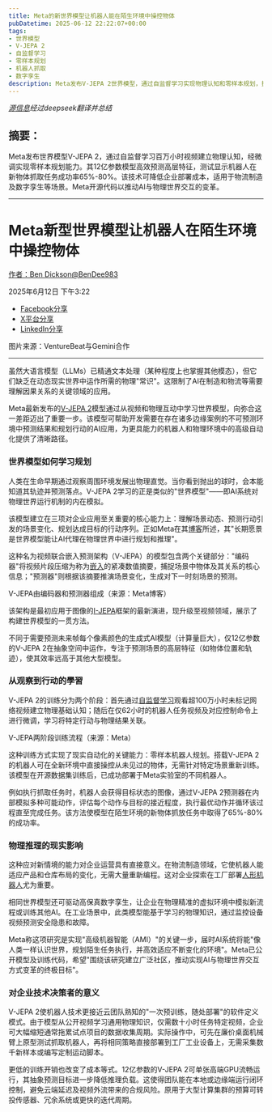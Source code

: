```yaml
---
title: Meta的新世界模型让机器人能在陌生环境中操控物体
pubDatetime: 2025-06-12 22:22:07+00:00
tags:
- 世界模型
- V-JEPA 2
- 自监督学习
- 零样本规划
- 机器人抓取
- 数字孪生
description: Meta发布V-JEPA 2世界模型，通过自监督学习实现物理认知和零样本规划，提升机器人任务成功率并降低部署成本，已开源推动AI发展。
---
```


*[源信息](https://venturebeat.com/ai/metas-new-world-model-lets-robots-manipulate-objects-in-environments-theyve-never-encountered-before/)经过deepseek翻译并总结*

## 摘要：

Meta发布世界模型V-JEPA 2，通过自监督学习百万小时视频建立物理认知，经微调实现零样本规划能力。其12亿参数模型高效预测高层特征，测试显示机器人在新物体抓取任务成功率65%-80%。该技术可降低企业部署成本，适用于物流制造及数字孪生等场景。Meta开源代码以推动AI与物理世界交互的变革。

---


Meta新型世界模型让机器人在陌生环境中操控物体
======================================================================================================

[作者：Ben Dickson](https://venturebeat.com/author/ben-dickson-techtalks/ "Ben Dickson的文章")[@BenDee983](https://twitter.com/BenDee983)

2025年6月12日 下午3:22

* [Facebook分享](//www.facebook.com/sharer/sharer.php?u=https%3A%2F%2Fventurebeat.com%2Fai%2Fmetas-new-world-model-lets-robots-manipulate-objects-in-environments-theyve-never-encountered-before%2F&t=Meta新型世界模型让机器人在陌生环境中操控物体)
* [X平台分享](//twitter.com/intent/tweet?text=Meta新型世界模型让机器人在陌生环境中操控物体&url=https%3A%2F%2Fventurebeat.com%2Fai%2Fmetas-new-world-model-lets-robots-manipulate-objects-in-environments-theyve-never-encountered-before%2F&via=VentureBeat&related=VentureBeat,GamesBeat)
* [LinkedIn分享](https://www.linkedin.com/cws/share?url=https%3A%2F%2Fventurebeat.com%2Fai%2Fmetas-new-world-model-lets-robots-manipulate-objects-in-environments-theyve-never-encountered-before%2F)

图片来源：VentureBeat与Gemini合作

---

虽然大语言模型（LLMs）已精通文本处理（某种程度上也掌握其他模态），但它们缺乏在动态现实世界中运作所需的物理"常识"。这限制了AI在制造和物流等需要理解因果关系的关键领域的应用。

Meta最新发布的[V-JEPA 2](https://ai.meta.com/vjepa/)模型通过从视频和物理互动中学习世界模型，向弥合这一差距迈出了重要一步。该模型可帮助开发需要在存在诸多边缘案例的不可预测环境中预测结果和规划行动的AI应用，为更具能力的机器人和物理环境中的高级自动化提供了清晰路径。

### 世界模型如何学习规划

人类在生命早期通过观察周围环境发展出物理直觉。当你看到抛出的球时，会本能知道其轨迹并预测落点。V-JEPA 2学习的正是类似的"世界模型"——即AI系统对物理世界运行机制的内在模拟。

该模型建立在三项对企业应用至关重要的核心能力上：理解场景动态、预测行动引发的场景变化、规划达成目标的行动序列。正如Meta在其[博客](https://ai.meta.com/blog/v-jepa-2-world-model-benchmarks/)所述，其"长期愿景是世界模型能让AI代理在物理世界中进行规划和推理"。

这种名为视频联合嵌入预测架构（V-JEPA）的模型包含两个关键部分："编码器"将视频片段压缩为称为[嵌入](https://venturebeat.com/ai/beyond-chatbots-the-wide-world-of-embeddings/)的紧凑数值摘要，捕捉场景中物体及其关系的核心信息；"预测器"则根据该摘要推演场景变化，生成对下一时刻场景的预测。

V-JEPA由编码器和预测器组成（来源：Meta博客）

该架构是最初应用于图像的[I-JEPA](https://venturebeat.com/ai/meta-releases-i-jepa-a-machine-learning-model-that-learns-high-level-abstractions-from-images/)框架的最新演进，现升级至视频领域，展示了构建世界模型的一贯方法。

不同于需要预测未来帧每个像素颜色的生成式AI模型（计算量巨大），仅12亿参数的V-JEPA 2在抽象空间中运作，专注于预测场景的高层特征（如物体位置和轨迹），使其效率远高于其他大型模型。

### 从观察到行动的學習

V-JEPA 2的训练分为两个阶段：首先通过[自监督学习](https://venturebeat.com/ai/yann-lecun-and-yoshua-bengio-self-supervised-learning-is-the-key-to-human-level-intelligence/)观看超100万小时未标记网络视频建立物理基础认知；随后在仅62小时的机器人任务视频及对应控制命令上进行微调，学习将特定行动与物理结果关联。

V-JEPA两阶段训练流程（来源：Meta）

这种训练方式实现了现实自动化的关键能力：零样本机器人规划。搭载V-JEPA 2的机器人可在全新环境中直接操控从未见过的物体，无需针对特定场景重新训练。该模型在开源数据集训练后，已成功部署于Meta实验室的不同机器人。

例如执行抓取任务时，机器人会获得目标状态的图像，通过V-JEPA 2预测器在内部模拟多种可能动作，评估每个动作与目标的接近程度，执行最优动作并循环该过程直至完成任务。该方法使模型在陌生环境的新物体抓放任务中取得了65%-80%的成功率。

### 物理推理的现实影响

这种应对新情境的能力对企业运营具有直接意义。在物流制造领域，它使机器人能适应产品和仓库布局的变化，无需大量重新编程。这对企业探索在工厂部署[人形机器人](https://venturebeat.com/games/nvidia-charges-ahead-with-humanoid-robotics-aided-by-the-cloud/)尤为重要。

相同世界模型还可驱动高保真数字孪生，让企业在物理精准的虚拟环境中模拟新流程或训练其他AI。在工业场景中，此类模型能基于学习的物理知识，通过监控设备视频预测安全隐患和故障。

Meta称这项研究是实现"高级机器智能（AMI）"的关键一步，届时AI系统将能"像人类一样认识世界，规划陌生任务执行，并高效适应不断变化的环境"。Meta已公开模型及训练代码，希望"围绕该研究建立广泛社区，推动实现AI与物理世界交互方式变革的终极目标"。

### 对企业技术决策者的意义

V-JEPA 2使机器人技术更接近云团队熟知的"一次预训练，随处部署"的软件定义模式。由于模型从公开视频学习通用物理知识，仅需数十小时任务特定视频，企业可大幅缩短通常拖累试点项目的数据收集周期。实际操作中，可先在廉价桌面机械臂上原型测试抓取机器人，再将相同策略直接部署到工厂工业设备上，无需采集数千新样本或编写定制运动脚本。

更低的训练开销也改变了成本等式。12亿参数的V-JEPA 2可单张高端GPU流畅运行，其抽象预测目标进一步降低推理负载。这使得团队能在本地或边缘端运行闭环控制，避免云端延迟及视频外流带来的合规风险。原用于大型计算集群的预算可转投传感器、冗余系统或更快的迭代周期。
